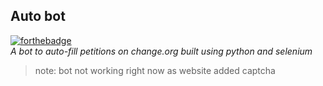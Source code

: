 ## Auto bot

[![forthebadge](https://forthebadge.com/images/badges/made-with-python.svg)](https://forthebadge.com)
<br>
<i>A bot to auto-fill petitions on change.org built using python and selenium
</i>

>  note: bot not working right now as website added captcha
